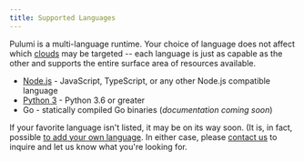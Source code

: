 ```yaml
---
title: Supported Languages
---
```


Pulumi is a multi-language runtime. Your choice of language does not affect which [clouds](clouds.html) may be
targeted -- each language is just as capable as the other and supports the entire surface area of resources available.

* [Node.js](javascript.html) - JavaScript, TypeScript, or any other Node.js compatible language
* [Python 3](python.html) - Python 3.6 or greater
* Go - statically compiled Go binaries (*documentation coming soon*)

If your favorite language isn't listed, it may be on its way soon. (It is, in fact, possible
[to add your own language](http://localhost:4000/reference/faq.html#how-can-i-add-support-for-my-favorite-language).
In either case, please [contact us](troubleshooting.html) to inquire and let us know what you're looking for.
